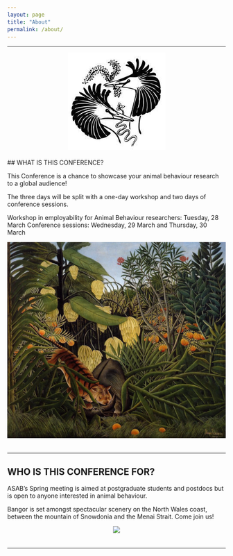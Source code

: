 ```yaml
---
layout: page
title: "About"
permalink: /about/
---
```

***

<div style="text-align:center"><img class="image" src="/assets/images/asab logo.jpg" /></div><br/>
## WHAT IS THIS CONFERENCE?  


This Conference is a chance to showcase your animal behaviour research to a global audience!

The three days will be split with a one-day workshop and two days of conference sessions.  

Workshop in employability for Animal Behaviour researchers: Tuesday, 28 March 
Conference sessions: Wednesday, 29 March and Thursday, 30 March


<div style="text-align:center"><img class="image" src="/assets/images/asab journal.jpeg" width="700"/></div><br/>


***

## WHO IS THIS CONFERENCE FOR?


ASAB’s Spring meeting is aimed at postgraduate students and postdocs but is open to anyone interested in animal behaviour. 

Bangor is set amongst spectacular scenery on the North Wales coast, between the mountain of Snowdonia and the Menai Strait. Come join us! 

<div style="text-align:center"><img class="image" src="/assets/images/3_macaques_collage.png" /></div><br/>

***
